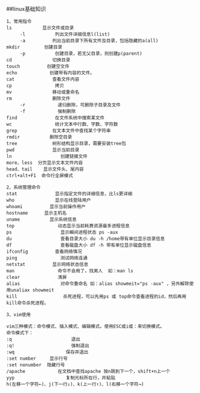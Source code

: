 ##linux基础知识


	1、常用指令
	ls　　        显示文件或目录
	     -l           列出文件详细信息l(list)
	     -a          列出当前目录下所有文件及目录，包括隐藏的a(all)
	mkdir         创建目录
	     -p           创建目录，若无父目录，则创建p(parent)
	cd               切换目录
	touch          创建空文件
	echo            创建带有内容的文件。
	cat              查看文件内容
	cp                拷贝
	mv               移动或重命名
	rm               删除文件
	     -r            递归删除，可删除子目录及文件
	     -f            强制删除
	find              在文件系统中搜索某文件
	wc                统计文本中行数、字数、字符数
	grep             在文本文件中查找某个字符串
	rmdir           删除空目录
	tree             树形结构显示目录，需要安装tree包
	pwd              显示当前目录
	ln                  创建链接文件
	more、less  分页显示文本文件内容
	head、tail    显示文件头、尾内容
	ctrl+alt+F1  命令行全屏模式

	2、系统管理命令
	stat              显示指定文件的详细信息，比ls更详细
	who               显示在线登陆用户
	whoami          显示当前操作用户
	hostname      显示主机名
	uname           显示系统信息
	top                动态显示当前耗费资源最多进程信息
	ps                  显示瞬间进程状态 ps -aux
	du                  查看目录大小 du -h /home带有单位显示目录信息
	df                  查看磁盘大小 df -h 带有单位显示磁盘信息
	ifconfig          查看网络情况
	ping                测试网络连通
	netstat          显示网络状态信息
	man                命令不会用了，找男人  如：man ls
	clear              清屏
	alias               对命令重命名 如：alias showmeit="ps -aux" ，另外解除使用unaliax showmeit
	kill                 杀死进程，可以先用ps 或 top命令查看进程的id，然后再用kill命令杀死进程。

	3、vim使用

	vim三种模式：命令模式、插入模式、编辑模式。使用ESC或i或：来切换模式。
	命令模式下：
	:q                      退出
	:q!                     强制退出
	:wq                   保存并退出
	:set number     显示行号
	:set nonumber  隐藏行号
	/apache            在文档中查找apache 按n跳到下一个，shift+n上一个
	yyp                   复制光标所在行，并粘贴
	h(左移一个字符←)、j(下一行↓)、k(上一行↑)、l(右移一个字符→)
